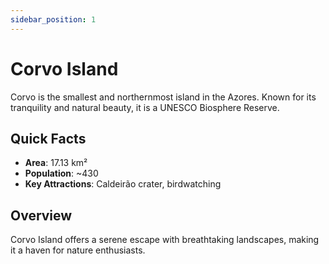 ```yaml
---
sidebar_position: 1
---
```


# Corvo Island

Corvo is the smallest and northernmost island in the Azores. Known for its tranquility and natural beauty, it is a UNESCO Biosphere Reserve.

## Quick Facts
- **Area**: 17.13 km²
- **Population**: ~430
- **Key Attractions**: Caldeirão crater, birdwatching

## Overview
Corvo Island offers a serene escape with breathtaking landscapes, making it a haven for nature enthusiasts.